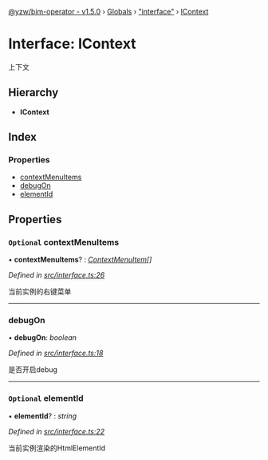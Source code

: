 [@yzw/bim-operator - v1.5.0](../README.md) › [Globals](../globals.md) › ["interface"](../modules/_interface_.md) › [IContext](_interface_.icontext.md)

# Interface: IContext

上下文

## Hierarchy

* **IContext**

## Index

### Properties

* [contextMenuItems](_interface_.icontext.md#optional-contextmenuitems)
* [debugOn](_interface_.icontext.md#debugon)
* [elementId](_interface_.icontext.md#optional-elementid)

## Properties

### `Optional` contextMenuItems

• **contextMenuItems**? : *[ContextMenuItem](_model_context_menu_item_.contextmenuitem.md)[]*

*Defined in [src/interface.ts:26](https://github.com/youkaisteve/bim-operator/blob/90a5443/src/interface.ts#L26)*

当前实例的右键菜单

___

###  debugOn

• **debugOn**: *boolean*

*Defined in [src/interface.ts:18](https://github.com/youkaisteve/bim-operator/blob/90a5443/src/interface.ts#L18)*

是否开启debug

___

### `Optional` elementId

• **elementId**? : *string*

*Defined in [src/interface.ts:22](https://github.com/youkaisteve/bim-operator/blob/90a5443/src/interface.ts#L22)*

当前实例渲染的HtmlElementId
